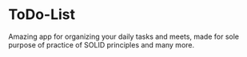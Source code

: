 # ToDo-List
Amazing app for organizing your daily tasks and meets, made for sole purpose of practice of SOLID principles and many more.

